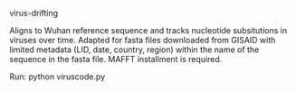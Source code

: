 virus-drifting 

Aligns to Wuhan reference sequence and tracks nucleotide subsitutions in viruses over time. Adapted for fasta files downloaded from GISAID with limited metadata (LID, date, country, region) within the name of the sequence in the fasta file. 
MAFFT installment is required. 

Run: python viruscode.py 